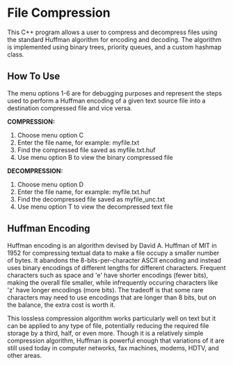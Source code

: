 # File Compression

This C++ program allows a user to compress and decompress files using the standard Huffman algorithm for encoding and decoding. The algorithm is implemented using binary trees, priority queues, and a custom hashmap class.

## How To Use

The menu options 1-6 are for debugging purposes and represent the steps used to perform a Huffman encoding of a given text source file into a destination compressed file and vice versa.

**COMPRESSION:**
1) Choose menu option C
2) Enter the file name, for example: myfile.txt
3) Find the compressed file saved as myfile.txt.huf
4) Use menu option B to view the binary compressed file

**DECOMPRESSION:**
1) Choose menu option D
2) Enter the file name, for example: myfile.txt.huf
3) Find the decompressed file saved as myfile_unc.txt
4) Use menu option T to view the decompressed text file

## Huffman Encoding

Huffman encoding is an algorithm devised by David A. Huffman of MIT in 1952 for compressing textual data to make a file occupy a smaller number of bytes. It abandons the 8-bits-per-character ASCII encoding and instead uses binary encodings of different lengths for different characters. Frequent characters such as space and 'e' have shorter encodings (fewer bits), making the overall file smaller, while infrequently occuring characters like 'z' have longer encodings (more bits). The tradeoff is that some rare characters may need to use encodings that are longer than 8 bits, but on the balance, the extra cost is worth it.

This lossless compression algorithm works particularly well on text but it can be applied to any type of file, potentially reducing the required file storage by a third, half, or even more. Though it is a relatively simple compression algorithm, Huffman is powerful enough that variations of it are still used today in computer networks, fax machines, modems, HDTV, and other areas.

